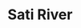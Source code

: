 ---
title: "Sati River"
title_bn: "সতী নদী"
description: "It started flowing from Rainaghat of Ratna River at Habiganj Sadar Upazilla and fall into Bali River."
---